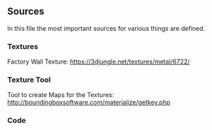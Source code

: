 ## Sources

In this file the most important sources for various things are defined.

### Textures

Factory Wall Texture: https://3djungle.net/textures/metal/6722/

### Texture Tool

Tool to create Maps for the Textures: http://boundingboxsoftware.com/materialize/getkey.php

### Code

